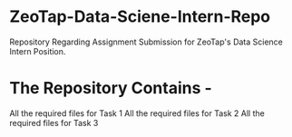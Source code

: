 # ZeoTap-Data-Sciene-Intern-Repo
Repository Regarding Assignment Submission for ZeoTap's Data Science Intern Position.

# The Repository Contains -
All the required files for Task 1
All the required files for Task 2
All the required files for Task 3
